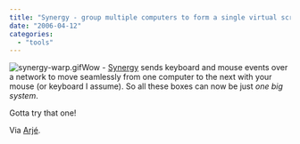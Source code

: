 ```yaml
---
title: "Synergy - group multiple computers to form a single virtual screen"
date: "2006-04-12"
categories: 
  - "tools"
---
```


![synergy-warp.gif](images/synergy-warp.gif)Wow - [Synergy](http://synergy2.sourceforge.net/) sends keyboard and mouse events over a network to move seamlessly from one computer to the next with your mouse (or keyboard I assume). So all these boxes can now be just _one big system_.

Gotta try that one!

Via [Arjé](http://blogs.hippo.nl/arje/2006/04/cool_oss_synergy_keyboard_mous.html).
